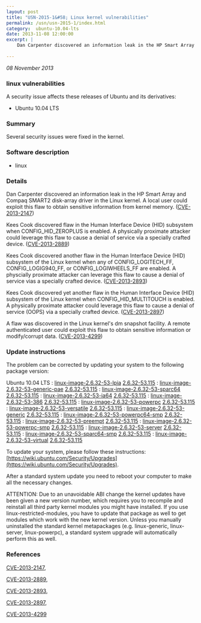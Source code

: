 ```yaml
---
layout: post
title: "USN-2015-1&#58; Linux kernel vulnerabilities"
permalink: /usn/usn-2015-1/index.html
category:  ubuntu-10.04-lts
date: 2013-11-08 12:00:00
excerpt: |
    Dan Carpenter discovered an information leak in the HP Smart Array and Compaq SMART2 disk-array driver in the Linux kernel. A local user could exploit this flaw to obtain sensitive information from kernel memory. ([CVE-2013-2147](http://people.ubuntu.com/~ubuntu-security/cve/CVE-2013-2147))
    
--- 
```

 
 

*08 November 2013*

### linux vulnerabilities

A security issue affects these releases of Ubuntu and its derivatives:

* Ubuntu 10.04 LTS

### Summary

Several security issues were fixed in the kernel. 

### Software description

* linux 

### Details

Dan Carpenter discovered an information leak in the HP Smart Array and Compaq SMART2 disk-array driver in the Linux kernel. A local user could exploit this flaw to obtain sensitive information from kernel memory. ([CVE-2013-2147](http://people.ubuntu.com/~ubuntu-security/cve/CVE-2013-2147))

Kees Cook discovered flaw in the Human Interface Device (HID) subsystem when CONFIG_HID_ZEROPLUS is enabled. A physically proximate attacker could leverage this flaw to cause a denial of service via a specially crafted device. ([CVE-2013-2889](http://people.ubuntu.com/~ubuntu-security/cve/CVE-2013-2889))

Kees Cook discovered another flaw in the Human Interface Device (HID) subsystem of the Linux kernel when any of CONFIG_LOGITECH_FF, CONFIG_LOGIG940_FF, or CONFIG_LOGIWHEELS_FF are enabled. A physcially proximate attacker can leverage this flaw to cause a denial of service vias a specially crafted device. ([CVE-2013-2893](http://people.ubuntu.com/~ubuntu-security/cve/CVE-2013-2893))

Kees Cook discovered yet another flaw in the Human Interface Device (HID) subsystem of the Linux kernel when CONFIG_HID_MULTITOUCH is enabled. A physically proximate attacker could leverage this flaw to cause a denial of service (OOPS) via a specially crafted device. ([CVE-2013-2897](http://people.ubuntu.com/~ubuntu-security/cve/CVE-2013-2897))

A flaw was discovered in the Linux kernel&#39;s dm snapshot facility. A remote authenticated user could exploit this flaw to obtain sensitive information or modify/corrupt data. ([CVE-2013-4299](http://people.ubuntu.com/~ubuntu-security/cve/CVE-2013-4299)) 

### Update instructions

The problem can be corrected by updating your system to the following package version:

Ubuntu 10.04 LTS
 : [linux-image-2.6.32-53-lpia](https://launchpad.net/ubuntu/+source/linux) <span> [2.6.32-53.115](https://launchpad.net/ubuntu/+source/linux/2.6.32-53.115) </span> 
 : [linux-image-2.6.32-53-generic-pae](https://launchpad.net/ubuntu/+source/linux) <span> [2.6.32-53.115](https://launchpad.net/ubuntu/+source/linux/2.6.32-53.115) </span> 
 : [linux-image-2.6.32-53-sparc64](https://launchpad.net/ubuntu/+source/linux) <span> [2.6.32-53.115](https://launchpad.net/ubuntu/+source/linux/2.6.32-53.115) </span> 
 : [linux-image-2.6.32-53-ia64](https://launchpad.net/ubuntu/+source/linux) <span> [2.6.32-53.115](https://launchpad.net/ubuntu/+source/linux/2.6.32-53.115) </span> 
 : [linux-image-2.6.32-53-386](https://launchpad.net/ubuntu/+source/linux) <span> [2.6.32-53.115](https://launchpad.net/ubuntu/+source/linux/2.6.32-53.115) </span> 
 : [linux-image-2.6.32-53-powerpc](https://launchpad.net/ubuntu/+source/linux) <span> [2.6.32-53.115](https://launchpad.net/ubuntu/+source/linux/2.6.32-53.115) </span> 
 : [linux-image-2.6.32-53-versatile](https://launchpad.net/ubuntu/+source/linux) <span> [2.6.32-53.115](https://launchpad.net/ubuntu/+source/linux/2.6.32-53.115) </span> 
 : [linux-image-2.6.32-53-generic](https://launchpad.net/ubuntu/+source/linux) <span> [2.6.32-53.115](https://launchpad.net/ubuntu/+source/linux/2.6.32-53.115) </span> 
 : [linux-image-2.6.32-53-powerpc64-smp](https://launchpad.net/ubuntu/+source/linux) <span> [2.6.32-53.115](https://launchpad.net/ubuntu/+source/linux/2.6.32-53.115) </span> 
 : [linux-image-2.6.32-53-preempt](https://launchpad.net/ubuntu/+source/linux) <span> [2.6.32-53.115](https://launchpad.net/ubuntu/+source/linux/2.6.32-53.115) </span> 
 : [linux-image-2.6.32-53-powerpc-smp](https://launchpad.net/ubuntu/+source/linux) <span> [2.6.32-53.115](https://launchpad.net/ubuntu/+source/linux/2.6.32-53.115) </span> 
 : [linux-image-2.6.32-53-server](https://launchpad.net/ubuntu/+source/linux) <span> [2.6.32-53.115](https://launchpad.net/ubuntu/+source/linux/2.6.32-53.115) </span> 
 : [linux-image-2.6.32-53-sparc64-smp](https://launchpad.net/ubuntu/+source/linux) <span> [2.6.32-53.115](https://launchpad.net/ubuntu/+source/linux/2.6.32-53.115) </span> 
 : [linux-image-2.6.32-53-virtual](https://launchpad.net/ubuntu/+source/linux) <span> [2.6.32-53.115](https://launchpad.net/ubuntu/+source/linux/2.6.32-53.115) </span> 

To update your system, please follow these instructions: [https://wiki.ubuntu.com/Security/Upgrades](https://wiki.ubuntu.com/Security/Upgrades).

After a standard system update you need to reboot your computer to make all the necessary changes.

ATTENTION: Due to an unavoidable ABI change the kernel updates have been given a new version number, which requires you to recompile and reinstall all third party kernel modules you might have installed. If you use linux-restricted-modules, you have to update that package as well to get modules which work with the new kernel version. Unless you manually uninstalled the standard kernel metapackages (e.g. linux-generic, linux-server, linux-powerpc), a standard system upgrade will automatically perform this as well. 

### References

 
 [CVE-2013-2147](http://people.ubuntu.com/~ubuntu-security/cve/CVE-2013-2147), 

 [CVE-2013-2889](http://people.ubuntu.com/~ubuntu-security/cve/CVE-2013-2889), 

 [CVE-2013-2893](http://people.ubuntu.com/~ubuntu-security/cve/CVE-2013-2893), 

 [CVE-2013-2897](http://people.ubuntu.com/~ubuntu-security/cve/CVE-2013-2897), 

 [CVE-2013-4299](http://people.ubuntu.com/~ubuntu-security/cve/CVE-2013-4299)
 

